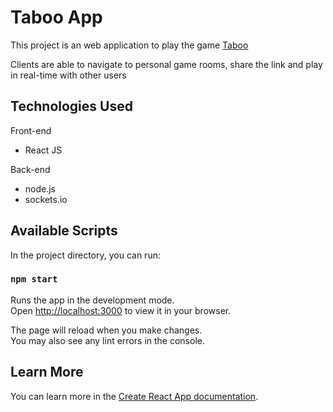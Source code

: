 # Taboo App

This project is an web application to play the game [Taboo](https://en.wikipedia.org/wiki/Taboo_(game)) 

Clients are able to navigate to personal game rooms, share the link and play in real-time with other users

## Technologies Used

Front-end 
- React JS

Back-end
- node.js
- sockets.io

## Available Scripts

In the project directory, you can run:

### `npm start`

Runs the app in the development mode.\
Open [http://localhost:3000](http://localhost:3000) to view it in your browser.

The page will reload when you make changes.\
You may also see any lint errors in the console.

## Learn More

You can learn more in the [Create React App documentation](https://facebook.github.io/create-react-app/docs/getting-started).




